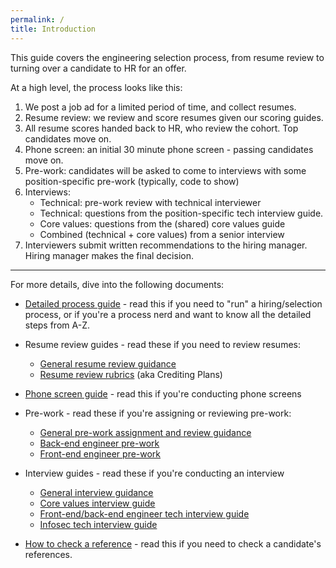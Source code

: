 ```yaml
---
permalink: /
title: Introduction
---
```


This guide covers the engineering selection process, from resume review to
turning over a candidate to HR for an offer.

At a high level, the process looks like this:

1. We post a job ad for a limited period of time, and collect resumes.
2. Resume review: we review and score resumes given our scoring guides. 
3. All resume scores handed back to HR, who review the cohort. Top candidates move on.
4. Phone screen: an initial 30 minute phone screen - passing candidates move on.
5. Pre-work: candidates will be asked to come to interviews with some position-specific pre-work (typically, code to show)
6. Interviews: 
    - Technical: pre-work review with technical interviewer
    - Technical: questions from the position-specific tech interview guide.
    - Core values: questions from the (shared) core values guide
    - Combined (technical + core values) from a senior interview
7. Interviewers submit written recommendations to the hiring manager. Hiring manager makes the final decision.

---

For more details, dive into the following documents:

* [Detailed process guide](detailed-process/) - read this if you need to "run" a hiring/selection process, or if you're a process nerd and want to know all the detailed steps from A-Z.

* Resume review guides - read these if you need to review resumes:
    * [General resume review guidance](resume-review/)
    * [Resume review rubrics](resume-review/crediting-plans) (aka Crediting Plans)

* [Phone screen guide](phone-screens/) - read this if you're conducting phone screens

* Pre-work - read these if you're assigning or reviewing pre-work:
    * [General pre-work assignment and review guidance](pre-work)
    * [Back-end engineer pre-work](pre-work/backend)
    * [Front-end engineer pre-work](pre-work/frontend)

* Interview guides - read these if you're conducting an interview
    * [General interview guidance](interviews)
    * [Core values interview guide](interviews/core-values)
    * [Front-end/back-end engineer tech interview guide](interviews/engineer)
    * [Infosec tech interview guide](interviews/infosec)

* [How to check a reference](checking-references) - read this if you need to check a candidate's references.
